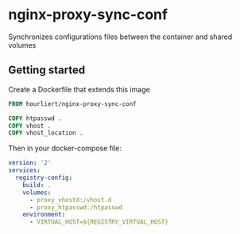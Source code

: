 # nginx-proxy-sync-conf
Synchronizes configurations files between the container and shared volumes

## Getting started
Create a Dockerfile that extends this image

```Dockerfile
FROM hourliert/nginx-proxy-sync-conf

COPY htpasswd .
COPY vhost .
COPY vhost_location .

```

Then in your docker-compose file:

```yaml
version: '2'
services:
  registry-config:
    build: .
    volumes:
      - proxy_vhostd:/vhost.d
      - proxy_htpasswd:/htpasswd
    environment:
      - VIRTUAL_HOST=${REGISTRY_VIRTUAL_HOST}

```